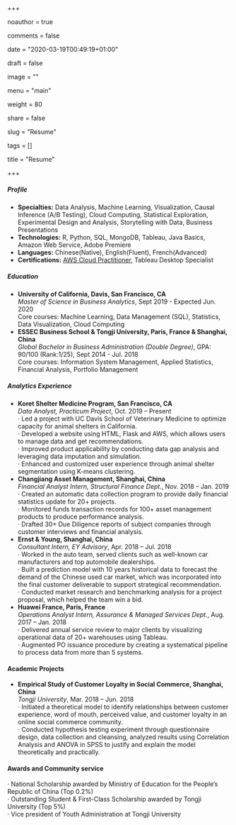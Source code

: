 +++

noauthor = true

comments = false

date = "2020-03-19T00:49:19+01:00"

draft = false

image = ""

menu = "main"

weight = 80

share = false

slug = "Resume"

tags = []

title = "Resume"

+++

##### **Profile**                    
- **Specialties:** Data Analysis, Machine Learning, Visualization, Causal Inference (A/B Testing), Cloud Computing, Statistical Exploration, Experimental Design and Analysis, Storytelling with Data, Business Presentations  
 - **Technologies:** R, Python, SQL, MongoDB, Tableau, Java Basics, Amazon Web Service, Adobe Premiere  
 - **Languages:** Chinese(Native), English(Fluent), French(Advanced)  
- **Certifications:** [AWS Cloud Practitioner](https://www.certmetrics.com/amazon/public/badge.aspx?i=9&t=c&d=2020-02-25&ci=AWS01228353), Tableau Desktop Specialist  

##### **Education**                                                         
- **University of California, Davis, San Francisco, CA**   
    _Master of Science in Business Analytics_, Sept 2019 - Expected Jun. 2020  
    Core courses: Machine Learning, Data Management (SQL), Statistics, Data Visualization, Cloud Computing  
- **ESSEC Business School & Tongji University, Paris, France & Shanghai, China**               
    _Global Bachelor in Business Administration (Double Degree)_, GPA: 90/100 (Rank:1/25), Sept 2014 - Jul. 2018  
    Core courses: Information System Management, Applied Statistics, Financial Analysis, Portfolio Management   

##### **Analytics Experience**
- **Koret Shelter Medicine Program, San Francisco, CA**    
    _Data Analyst, Practicum Project_, Oct. 2019 – Present  
    ·       Led a project with UC Davis School of Veterinary Medicine to optimize capacity for animal shelters in California.  
    ·       Developed a website using HTML, Flask and AWS, which allows users to manage data and get recommendations.  
    ·       Improved product applicability by conducting data gap analysis and leveraging data imputation and simulation.  
    ·       Enhanced and customized user experience through animal shelter segmentation using K-means clustering.  
- **Changjiang Asset Management, Shanghai, China**   
    _Financial Analyst Intern, Structural Finance Dept._, Nov. 2018 – Jan. 2019  
    ·       Created an automatic data collection program to provide daily financial statistics update for 20+ projects.  
    ·       Monitored funds transaction records for 100+ asset management products to produce performance analysis.  
    ·       Drafted 30+ Due Diligence reports of subject companies through customer interviews and financial analysis.   
- **Ernst & Young, Shanghai, China**  
    _Consultant Intern, EY Advisory_, Apr. 2018 – Jul. 2018   
    ·       Worked in the auto team, served clients such as well-known car manufacturers and top automobile dealerships.   
    ·       Built a prediction model with 10 years historical data to forecast the demand of the Chinese used car market, which was incorporated into the final customer deliverable to support strategical recommendation.   
    ·       Conducted market research and benchmarking analysis for a project proposal, which helped the team win a bid.  
- **Huawei France, Paris, France**  
    _Operations Analyst Intern, Assurance & Managed Services Dept._, Aug. 2017 – Jan. 2018  
    ·       Delivered annual service review to major clients by visualizing operational data of 20+ warehouses using Tableau.  
    ·       Augmented PO issuance procedure by creating a systematical pipeline to process data from more than 5 systems.  

#### **Academic Projects**  
- **Empirical Study of Customer Loyalty in Social Commerce, Shanghai, China**  
    _Tongji University_, Mar. 2018 – Jun. 2018   
    ·       Initiated a theoretical model to identify relationships between customer experience, word of mouth, perceived value, and customer loyalty in an online social commerce community.  
    ·       Conducted hypothesis testing experiment through questionnaire design, data collection and cleansing, analyzed results using Correlation Analysis and ANOVA in SPSS to justify and explain the model theoretically and practically.  

#### **Awards and Community service**  
·       National Scholarship awarded by Ministry of Education for the People’s Republic of China (Top 0.2%)  
·       Outstanding Student & First-Class Scholarship awarded by Tongji University (Top 5%)  
·       Vice president of Youth Administration at Tongji University  

